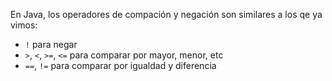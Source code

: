 En Java, los operadores de compación y negación son similares a los qe ya vimos: 

* `!` para negar
* `>`, `<`, `>=`, `<=` para comparar por mayor, menor, etc
* `==`, `!=` para comparar por igualdad y diferencia